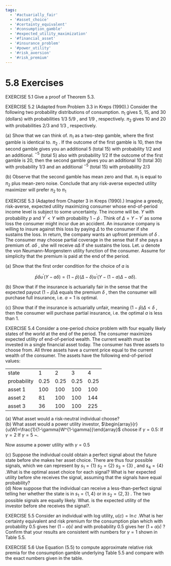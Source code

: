 ```yaml
---
tags:
  - '#actuarially_fair'
  - '#asset_choice'
  - '#certainty_equivalent'
  - '#consumption_gamble'
  - '#expected_utility_maximization'
  - '#financial_asset'
  - '#insurance_problem'
  - '#power_utility'
  - '#risk_aversion'
  - '#risk_premium'
---
```

# 5.8 Exercises  

EXERCISE 5.1 Give a proof of Theorem 5.3.  

EXERCISE 5.2 (Adapted from Problem 3.3 in Kreps (1990).) Consider the following two probability distributions of consumption. $\pi_{1}$ gives 5, 15, and 30 (dollars) with probabilities $1/3$ $5/9$ , and $1/9$ , respectively. $\pi_{2}$ gives 10 and 20 with probabilities $2/3$ and $1/3$ , respectively.  

(a) Show that we can think of. $\pi_{1}$ as a two-step gamble, where the first gamble is identical to. $\pi_{2}$ . If the outcome of the first gamble is 10, then the second gamble gives you an additional 5 (total 15) with probability $1/2$ and an additional. $^{-5}$ (total 5) also with probability $1/2$ If the outcome of the first gamble is 20, then the second gamble gives you an additional 10 (total 30) with probability $1/3$ and an additional $^{-5}$ (total 15) with probability $2/3$  

(b) Observe that the second gamble has mean zero and that. $\pi_{1}$ is equal to $\pi_{2}$ plus mean-zero noise. Conclude that any risk-averse expected utility maximizer will prefer $\pi_{2}$ to $\pi_{1}$  

EXERCISE 5.3 (Adapted from Chapter 3 in Kreps (1990).) Imagine a greedy, risk-averse, expected utility maximizing consumer whose end-of-period income level is subject to some uncertainty. The income will be. $Y$ with probability $p$ and $Y^{\prime}<Y$ with probability $1-\bar{p}$ . Think of $\Delta=Y-Y^{\prime}$ as some loss the consumer might incur due an accident. An insurance company is willing to insure against this loss by paying $\Delta$ to the consumer if she sustains the loss. In return, the company wants an upfront premium of $\delta$ . The consumer may choose partial coverage in the sense that if she pays a premium of. $a\delta$ , she will receive $a\Delta$ if she sustains the loss. Let. $u$ denote the von Neumann-Morgenstern utility function of the consumer. Assume for simplicity that the premium is paid at the end of the period.  

(a) Show that the first order condition for the choice of $a$ is  

$$
\bar{p}\delta u^{\prime}(Y-a\delta)=(1-\bar{p})(\Delta-\delta)u^{\prime}(Y-(1-a)\Delta-a\delta).
$$  

(b) Show that if the insurance is actuarially fair in the sense that the expected payout $(1-\bar{p})\Delta$ equals the premium $\delta$ , then the consumer will purchase full insurance, i.e. $a=1$ is optimal.  

(c) Show that if the insurance is actuarially unfair, meaning $(1-\bar{p})\Delta<\delta$ , then the consumer will purchase partial insurance, i.e. the optimal $a$ is less than 1.  

EXERCISE 5.4  Consider a one-period choice problem with four equally likely states of the world at the end of the period. The consumer maximizes expected utility of end-of-period wealth. The current wealth must be invested in a single financial asset today. The consumer has three assets to choose from. All three assets have a current price equal to the current wealth of the consumer. The assets have the following end-of-period values:  

<html><body><table><tr><td>state</td><td>1</td><td>2</td><td>3</td><td>4</td></tr><tr><td>probability</td><td>0.25</td><td>0.25</td><td>0.25</td><td>0.25</td></tr><tr><td>asset 1</td><td>100</td><td>100</td><td>100</td><td>100</td></tr><tr><td>asset 2</td><td>81</td><td>100</td><td>100</td><td>144</td></tr><tr><td>asset 3</td><td>36</td><td>100</td><td>100</td><td>225</td></tr></table></body></html>  

(a) What asset would a risk-neutral individual choose?   
(b) What asset would a power utility investor, $\begin{array}{r}{u(W)=\frac{1}{1-\gamma}W^{1-\gamma}}\end{array}$ choose if $\gamma=0.5\colon$ If $\gamma=2$ If $\gamma=5$ \~.  

Now assume a power utility with $\gamma=0.5$  

(c) Suppose the individual could obtain a perfect signal about the future state before she makes her asset choice. There are thus four possible signals, which we can represent by $s_{1}=\{1\}$ $s_{2}=\{2\}$ $s_{3}=\{3\}$ , and $s_{4}=\{4\}$ .What is the optimal asset choice for each signal? What is her expected utility before she receives the signal, assuming that the signals have equal probability?   
(d) Now suppose that the individual can receive a less-than-perfect signal telling her whether the state is in $s_{1}=\lbrace1,4\rbrace$ or in $s_{2}=\{2,3\}$ . The two possible signals are equally likely. What. is the expected utility of the investor before she receives the signal?.  

EXERCISE 5.5 Consider an individual with log utility, $u(c)=\ln{c}$ .What is her certainty equivalent and risk premium for the consumption plan which with probability 0.5 gives her $(1-\alpha)\bar{c}$ and with probability 0.5 gives her $(1+\alpha)\bar{c}$ ? Confirm that your results are consistent with numbers for $\gamma=1$ shown in Table 5.5.  

EXERCISE 5.6 Use Equation (5.5) to compute approximate relative risk premia for the consumption gamble underlying Table 5.5 and compare with the exact numbers given in the table.  
